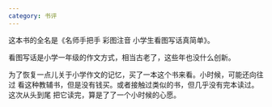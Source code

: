 ```yaml
---
category: 书评
---
```

这本书的全名是《名师手把手 彩图注音 小学生看图写话真简单》。

看图写话是小学一年级的作文方式，相当古老了，这些年也没什么创新。

为了恢复一点儿关于小学作文的记忆，买了一本这个书来看。小时候，可能还向往过
看这种教辅书，但是没有钱买。或者接触过类似的书，但几乎没有完本读过。这次从头到尾
把它读完，算是了了一个小时候的心愿。
